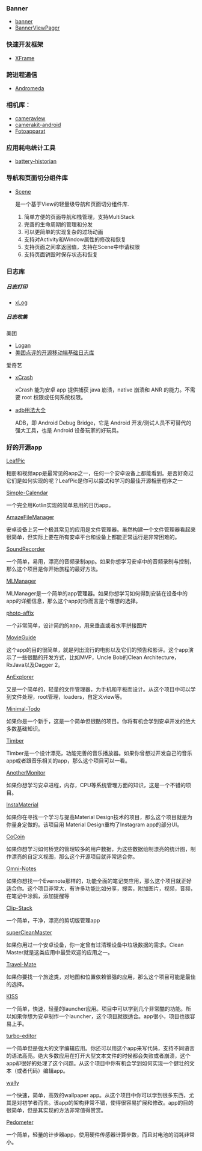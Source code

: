 ### Banner
- [banner](https://github.com/youth5201314/banner)
- [BannerViewPager](https://github.com/zhpanvip/BannerViewPager/)
### 快速开发框架
- [XFrame](https://github.com/youth5201314/XFrame)

### 跨进程通信
- [Andromeda](https://github.com/iqiyi/Andromeda)

### 相机库：
- [cameraview](https://github.com/google/cameraview)
- [camerakit-android]( https://github.com/CameraKit/camerakit-android)
- [Fotoapparat](https://github.com/RedApparat/Fotoapparat)

### 应用耗电统计工具
- [battery-historian](https://github.com/google/battery-historian)

### 导航和页面切分组件库
- [Scene](https://github.com/bytedance/scene/blob/master/README_cn.md)

  是一个基于View的轻量级导航和页面切分组件库.
  1. 简单方便的页面导航和栈管理，支持MultiStack
  2. 完善的生命周期的管理和分发
  3. 可以更简单的实现复杂的过场动画
  4. 支持对Activity和Window属性的修改和恢复
  5. 支持页面之间拿返回值，支持在Scene中申请权限
  6. 支持页面销毁时保存状态和恢复
  
### 日志库
##### 日志打印
- [xLog](https://github.com/elvishew/xLog)
##### 日志收集
美团
- [Logan](https://github.com/Meituan-Dianping/Logan)
- [美团点评的开源移动端基础日志库](https://tech.meituan.com/2018/10/11/logan-open-source.html)
 
 爱奇艺
 - [xCrash](https://github.com/iqiyi/xCrash/blob/master/README.zh-CN.md)
 
   xCrash 能为安卓 app 提供捕获 java 崩溃，native 崩溃和 ANR 的能力。不需要 root 权限或任何系统权限。
 - [adb用法大全](https://github.com/mzlogin/awesome-adb)
 
   ADB，即 Android Debug Bridge，它是 Android 开发/测试人员不可替代的强大工具，也是 Android 设备玩家的好玩具。

### 好的开源app
[LeafPic](https://github.com/HoraApps/LeafPic)

相册和视频app是最常见的app之一，任何一个安卓设备上都能看到。是否好奇过它们是如何实现的呢？LeafPic是你可以尝试和学习的最佳开源相册程序之一

[Simple-Calendar](https://github.com/SimpleMobileTools/Simple-Calendar)

一个完全用Kotlin实现的简单易用的日历app。

[AmazeFileManager](https://github.com/arpitkh96/AmazeFileManager)

安卓设备上另一个极其常见的应用是文件管理器。虽然构建一个文件管理器看起来很简单，但实际上要在所有安卓平台和设备上都能正常运行是非常困难的。

[SoundRecorder](https://github.com/dkim0419/SoundRecorder)

一个简单，易用，漂亮的音频录制app。如果你想学习安卓中的音频录制与控制，那么这个项目是你开始旅程的最好方法。

[MLManager](https://github.com/javiersantos/MLManager)

MLManager是一个简单的app管理器。如果你想学习如何得到安装在设备中的app的详细信息，那么这个app对你而言是个理想的选择。

[photo-affix](https://github.com/afollestad/photo-affix)

一个非常简单，设计简约的app，用来垂直或者水平拼接图片

[MovieGuide](https://github.com/esoxjem/MovieGuide)

这个app的目的很简单，就是列出流行的电影以及它们的预告和影评。这个app演示了一些很酷的开发方式，比如MVP，Uncle Bob的Clean Architecture，RxJava以及Dagger 2。

[AnExplorer](https://github.com/1hakr/AnExplorer)

又是一个简单的，轻量的文件管理器，为手机和平板而设计。从这个项目中可以学到文件处理，root管理，loaders，自定义view等。

[Minimal-Todo](https://github.com/avjinder/Minimal-Todo)

如果你是一个新手，这是一个简单但很酷的项目。你将有机会学到安卓开发的绝大多数基础知识。

[Timber](https://github.com/naman14/Timber)

Timber是一个设计漂亮，功能完善的音乐播放器。如果你曾想过开发自己的音乐app或者跟音乐相关的app，那么这个项目可以一看。

[AnotherMonitor](https://github.com/AntonioRedondo/AnotherMonitor)

如果你想学习安卓进程，内存，CPU等系统管理方面的知识，这是一个不错的项目。

[InstaMaterial](https://github.com/frogermcs/InstaMaterial)

如果你在寻找一个学习与提高Material Design技术的项目，那么这个项目就是为你量身定做的。该项目用 Material Design重构了Instagram app的部分UI。

[CoCoin](https://github.com/Nightonke/CoCoin)

如果你想学习如何桥党的管理较多的用户数据，为这些数据绘制漂亮的统计图，制作漂亮的自定义视图，那么这个开源项目就非常适合你。

[Omni-Notes](https://github.com/federicoiosue/Omni-Notes)

如果你想找一个Evernote那样的，功能全面的笔记类应用，那么这个项目就正好适合你。这个项目非常大，有许多功能比如分享，搜索，附加图片，视频，音频，在笔记中涂鸦，添加提醒等

[Clip-Stack](https://github.com/heruoxin/Clip-Stack)

一个简单，干净，漂亮的剪切版管理app

[superCleanMaster](https://github.com/joyoyao/superCleanMaster)

如果你用过一个安卓设备，你一定曾有过清理设备中垃圾数据的需求。Clean Master就是这类应用中最受欢迎的应用之一。

[Travel-Mate](https://github.com/Swati4star/Travel-Mate)
  
如果你要找一个旅途类，对地图和位置依赖很强的应用，那么这个项目可能是最佳的选择。

[KISS](https://github.com/Neamar/KISS)

一个简单，快速，轻量的launcher应用。项目中可以学到几个非常酷的功能。所以如果你想为安卓制作一个launcher，这个项目就很适合。app很小，项目也很容易上手。

[turbo-editor](https://github.com/vmihalachi/turbo-editor)

一个简单但是强大的文字编辑应用。你还可以用这个app来写代码，支持不同语言的语法高亮。绝大多数应用在打开大型文本文件的时候都会失败或者崩溃，这个app却很好的处理了这个问题。从这个项目中你有机会学到如何实现一个健壮的文本（或者代码）编辑app。

[wally](https://github.com/Musenkishi/wally)

一个快速，简单，高效的wallpaper app。从这个项目中你可以学到很多东西，尤其是对初学者而言。该app的架构非常不错，使得很容易扩展和修改。app的目的很简单，但是其实现的方法非常值得赞赏。

[Pedometer](https://github.com/j4velin/Pedometer)

一个简单，轻量的计步器app，使用硬件传感器计算步数，而且对电池的消耗非常小。

